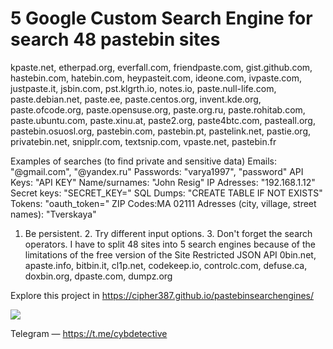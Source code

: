 <h1>5 Google Custom Search Engine for search 48 pastebin sites</h1>

kpaste.net, etherpad.org, everfall.com, friendpaste.com, gist.github.com, hastebin.com, hatebin.com, heypasteit.com, ideone.com, ivpaste.com, justpaste.it, jsbin.com, pst.klgrth.io, notes.io, paste.null-life.com, paste.debian.net, paste.ee, paste.centos.org, invent.kde.org, paste.ofcode.org, paste.opensuse.org, paste.org.ru, paste.rohitab.com, paste.ubuntu.com, paste.xinu.at, paste2.org, paste4btc.com, pasteall.org, pastebin.osuosl.org, pastebin.com, pastebin.pt, pastelink.net, pastie.org, privatebin.net, snipplr.com, textsnip.com, vpaste.net, pastebin.fr



Examples of searches (to find private and sensitive data)
Emails: "@gmail.com", "@yandex.ru"
Passwords: "varya1997", "password"
API Keys: "API KEY"
Name/surnames: "John Resig"
IP Adresses: "192.168.1.12"
Secret keys: "SECRET_KEY="
SQL Dumps: "CREATE TABLE IF NOT EXISTS"
Tokens: "oauth_token="
ZIP Codes:MA 02111
Adresses (city, village, street names): "Tverskaya"
1. Be persistent. 2. Try different input options. 3. Don't forget the search operators.
I have to split 48 sites into 5 search engines because of the limitations of the free version of the Site Restricted JSON API
0bin.net, apaste.info, bitbin.it, cl1p.net, codekeep.io, controlc.com, defuse.ca, doxbin.org, dpaste.com, dumpz.org








Explore this project in https://cipher387.github.io/pastebinsearchengines/


<a target="_blank" href="https://twitter.com/cyb_detective" title="My Twitter"><img src="https://img.shields.io/badge/-@cyb_detective-1ca0f1?style=flat-square&labelColor=1ca0f1&logo=twitter&logoColor=white&link=https://twitter.com/cyb_detective"></a>


Telegram — https://t.me/cybdetective
